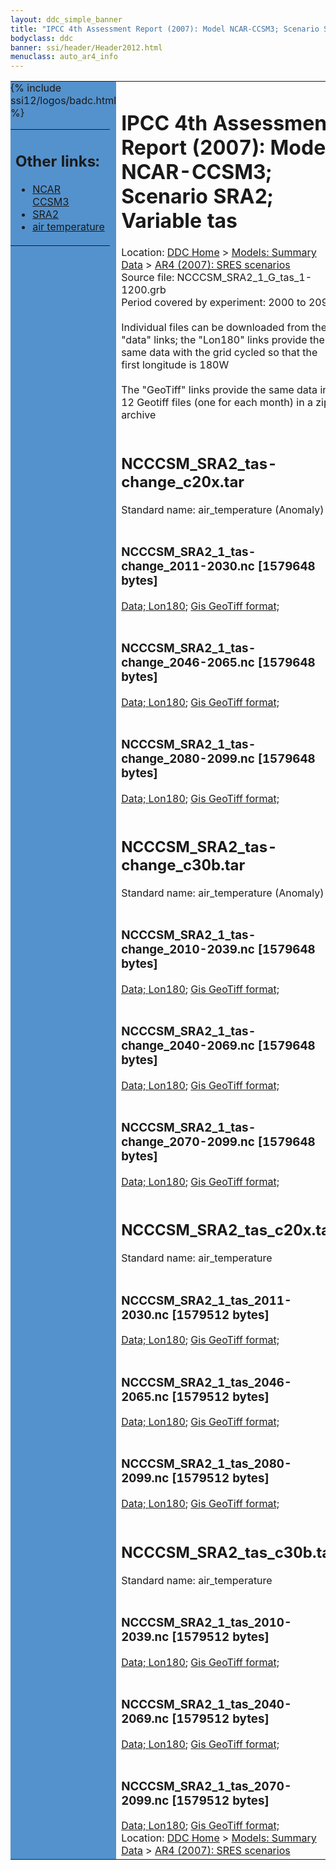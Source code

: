 ```yaml
---
layout: ddc_simple_banner
title: "IPCC 4th Assessment Report (2007): Model NCAR-CCSM3; Scenario SRA2; Variable tas"
bodyclass: ddc
banner: ssi/header/Header2012.html
menuclass: auto_ar4_info
---
```



<table width="100%" border="0" cellspacing="0" cellpadding="0" style="border-collapse: collapse;">
<tr style="margin:0;padding:0;border:0;">
<td style="margin:0;padding:0;border:0;height:1pt;width:150pt;background:#5492CD;" valign="top" >

<div id="lh-col2" class="auto_ar4_info">
<table class="menumain" bgcolor="#5492CD" cellspacing="0" width="100%" border="0">
<tr><td>
<h2> Other links:</h2>
<ul>
<li><a href="/auto/ar4/model-NCAR-CCSM3.html">NCAR<br/>CCSM3</a></li>
<li><a href="/auto/ar4/scenario-SRA2.html">SRA2</a></li>
<li><a href="/auto/ar4/var-air_temperature.html">air temperature</a></li>
</ul>
</td></tr>
{% include ssi12/logos/badc.html %}
</table>
</div>
</td>
<td><h1>IPCC 4th Assessment Report (2007): Model NCAR-CCSM3; Scenario SRA2; Variable tas</h1>

<!-- Breadcrumb1 -->
<div id="breadcrumb1" align="left">
Location: <a href="/index.html">DDC Home</a> > <a href="/sim/gcm_clim/">Models: Summary Data</a>
> <a href="/sim/gcm_clim/SRES_AR4/index.html">AR4 (2007): SRES scenarios</a>
</div>
<!-- End of Breadcrumb1 -->Source file: NCCCSM_SRA2_1_G_tas_1-1200.grb
<br/>
Period covered by experiment: 2000 to 2099<br/>
<br/>Individual files can be downloaded from the "data" links; the "Lon180" links provide the same data
         with the grid cycled so that the first longitude is 180W<br/>
<br/>The "GeoTiff" links provide the same data in 12 Geotiff files (one for each month)
          in a zip archive<br/>
<br/><h2>NCCCSM_SRA2_tas-change_c20x.tar</h2>
Standard name: air_temperature (Anomaly)<br>
<br/><h3>NCCCSM_SRA2_1_tas-change_2011-2030.nc [1579648 bytes]</h3>
<a href="http://apps.ipcc-data.org/cgi-bin/downl/ar4_nc/tas/NCCCSM_SRA2_1_tas-change_2011-2030.nc">Data; </a><a href="http://apps.ipcc-data.org/cgi-bin/downl/ar4_nc/tas/NCCCSM_SRA2_1_tas-change_2011-2030.cyto180.nc"> Lon180</a>; <a href="/cgi-bin/downl/ar4_tif/tas/NCCCSM_SRA2_1_tas-change_2011-2030.zip">Gis GeoTiff format; </a><br/>
<br/><h3>NCCCSM_SRA2_1_tas-change_2046-2065.nc [1579648 bytes]</h3>
<a href="http://apps.ipcc-data.org/cgi-bin/downl/ar4_nc/tas/NCCCSM_SRA2_1_tas-change_2046-2065.nc">Data; </a><a href="http://apps.ipcc-data.org/cgi-bin/downl/ar4_nc/tas/NCCCSM_SRA2_1_tas-change_2046-2065.cyto180.nc"> Lon180</a>; <a href="/cgi-bin/downl/ar4_tif/tas/NCCCSM_SRA2_1_tas-change_2046-2065.zip">Gis GeoTiff format; </a><br/>
<br/><h3>NCCCSM_SRA2_1_tas-change_2080-2099.nc [1579648 bytes]</h3>
<a href="http://apps.ipcc-data.org/cgi-bin/downl/ar4_nc/tas/NCCCSM_SRA2_1_tas-change_2080-2099.nc">Data; </a><a href="http://apps.ipcc-data.org/cgi-bin/downl/ar4_nc/tas/NCCCSM_SRA2_1_tas-change_2080-2099.cyto180.nc"> Lon180</a>; <a href="/cgi-bin/downl/ar4_tif/tas/NCCCSM_SRA2_1_tas-change_2080-2099.zip">Gis GeoTiff format; </a><br/>
<br/><h2>NCCCSM_SRA2_tas-change_c30b.tar</h2>
Standard name: air_temperature (Anomaly)<br>
<br/><h3>NCCCSM_SRA2_1_tas-change_2010-2039.nc [1579648 bytes]</h3>
<a href="http://apps.ipcc-data.org/cgi-bin/downl/ar4_nc/tas/NCCCSM_SRA2_1_tas-change_2010-2039.nc">Data; </a><a href="http://apps.ipcc-data.org/cgi-bin/downl/ar4_nc/tas/NCCCSM_SRA2_1_tas-change_2010-2039.cyto180.nc"> Lon180</a>; <a href="/cgi-bin/downl/ar4_tif/tas/NCCCSM_SRA2_1_tas-change_2010-2039.zip">Gis GeoTiff format; </a><br/>
<br/><h3>NCCCSM_SRA2_1_tas-change_2040-2069.nc [1579648 bytes]</h3>
<a href="http://apps.ipcc-data.org/cgi-bin/downl/ar4_nc/tas/NCCCSM_SRA2_1_tas-change_2040-2069.nc">Data; </a><a href="http://apps.ipcc-data.org/cgi-bin/downl/ar4_nc/tas/NCCCSM_SRA2_1_tas-change_2040-2069.cyto180.nc"> Lon180</a>; <a href="/cgi-bin/downl/ar4_tif/tas/NCCCSM_SRA2_1_tas-change_2040-2069.zip">Gis GeoTiff format; </a><br/>
<br/><h3>NCCCSM_SRA2_1_tas-change_2070-2099.nc [1579648 bytes]</h3>
<a href="http://apps.ipcc-data.org/cgi-bin/downl/ar4_nc/tas/NCCCSM_SRA2_1_tas-change_2070-2099.nc">Data; </a><a href="http://apps.ipcc-data.org/cgi-bin/downl/ar4_nc/tas/NCCCSM_SRA2_1_tas-change_2070-2099.cyto180.nc"> Lon180</a>; <a href="/cgi-bin/downl/ar4_tif/tas/NCCCSM_SRA2_1_tas-change_2070-2099.zip">Gis GeoTiff format; </a><br/>
<br/><h2>NCCCSM_SRA2_tas_c20x.tar</h2>
Standard name: air_temperature<br>
<br/><h3>NCCCSM_SRA2_1_tas_2011-2030.nc [1579512 bytes]</h3>
<a href="http://apps.ipcc-data.org/cgi-bin/downl/ar4_nc/tas/NCCCSM_SRA2_1_tas_2011-2030.nc">Data; </a><a href="http://apps.ipcc-data.org/cgi-bin/downl/ar4_nc/tas/NCCCSM_SRA2_1_tas_2011-2030.cyto180.nc"> Lon180</a>; <a href="/cgi-bin/downl/ar4_tif/tas/NCCCSM_SRA2_1_tas_2011-2030.zip">Gis GeoTiff format; </a><br/>
<br/><h3>NCCCSM_SRA2_1_tas_2046-2065.nc [1579512 bytes]</h3>
<a href="http://apps.ipcc-data.org/cgi-bin/downl/ar4_nc/tas/NCCCSM_SRA2_1_tas_2046-2065.nc">Data; </a><a href="http://apps.ipcc-data.org/cgi-bin/downl/ar4_nc/tas/NCCCSM_SRA2_1_tas_2046-2065.cyto180.nc"> Lon180</a>; <a href="/cgi-bin/downl/ar4_tif/tas/NCCCSM_SRA2_1_tas_2046-2065.zip">Gis GeoTiff format; </a><br/>
<br/><h3>NCCCSM_SRA2_1_tas_2080-2099.nc [1579512 bytes]</h3>
<a href="http://apps.ipcc-data.org/cgi-bin/downl/ar4_nc/tas/NCCCSM_SRA2_1_tas_2080-2099.nc">Data; </a><a href="http://apps.ipcc-data.org/cgi-bin/downl/ar4_nc/tas/NCCCSM_SRA2_1_tas_2080-2099.cyto180.nc"> Lon180</a>; <a href="/cgi-bin/downl/ar4_tif/tas/NCCCSM_SRA2_1_tas_2080-2099.zip">Gis GeoTiff format; </a><br/>
<br/><h2>NCCCSM_SRA2_tas_c30b.tar</h2>
Standard name: air_temperature<br>
<br/><h3>NCCCSM_SRA2_1_tas_2010-2039.nc [1579512 bytes]</h3>
<a href="http://apps.ipcc-data.org/cgi-bin/downl/ar4_nc/tas/NCCCSM_SRA2_1_tas_2010-2039.nc">Data; </a><a href="http://apps.ipcc-data.org/cgi-bin/downl/ar4_nc/tas/NCCCSM_SRA2_1_tas_2010-2039.cyto180.nc"> Lon180</a>; <a href="/cgi-bin/downl/ar4_tif/tas/NCCCSM_SRA2_1_tas_2010-2039.zip">Gis GeoTiff format; </a><br/>
<br/><h3>NCCCSM_SRA2_1_tas_2040-2069.nc [1579512 bytes]</h3>
<a href="http://apps.ipcc-data.org/cgi-bin/downl/ar4_nc/tas/NCCCSM_SRA2_1_tas_2040-2069.nc">Data; </a><a href="http://apps.ipcc-data.org/cgi-bin/downl/ar4_nc/tas/NCCCSM_SRA2_1_tas_2040-2069.cyto180.nc"> Lon180</a>; <a href="/cgi-bin/downl/ar4_tif/tas/NCCCSM_SRA2_1_tas_2040-2069.zip">Gis GeoTiff format; </a><br/>
<br/><h3>NCCCSM_SRA2_1_tas_2070-2099.nc [1579512 bytes]</h3>
<a href="http://apps.ipcc-data.org/cgi-bin/downl/ar4_nc/tas/NCCCSM_SRA2_1_tas_2070-2099.nc">Data; </a><a href="http://apps.ipcc-data.org/cgi-bin/downl/ar4_nc/tas/NCCCSM_SRA2_1_tas_2070-2099.cyto180.nc"> Lon180</a>; <a href="/cgi-bin/downl/ar4_tif/tas/NCCCSM_SRA2_1_tas_2070-2099.zip">Gis GeoTiff format; </a><br/>
<!-- Breadcrumb2 -->
<div id="breadcrumb2" align="left">
Location: <a href="/index.html">DDC Home</a> > <a href="/sim/gcm_clim/">Models: Summary Data</a>
> <a href="/sim/gcm_clim/SRES_AR4/index.html">AR4 (2007): SRES scenarios</a>
</div>
<!-- End of Breadcrumb2 --></td></tr></table>
